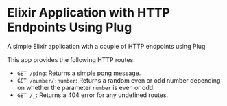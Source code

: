 # Elixir Application with HTTP Endpoints Using Plug

A simple Elixir application with a couple of HTTP endpoints using Plug.

This app provides the following HTTP routes:

- `GET /ping`: Returns a simple pong message.
- `GET /number/:number`: Returns a random even or odd number depending on whether the parameter `number` is even or odd.
- `GET /_`: Returns a 404 error for any undefined routes.